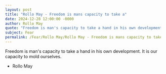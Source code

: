 ```yaml
---
layout: post
title: "Rollo May - Freedom is mans capacity to take a"
date: 2024-12-28 12:00:00 -0000
author: Rollo May
quote: "Freedom is man's capacity to take a hand in his own development. It is our capacity to mold ourselves."
subject: Fear
permalink: /Fear/Rollo May/Rollo May - Freedom is mans capacity to take a
---
```


Freedom is man's capacity to take a hand in his own development. It is our capacity to mold ourselves.

- Rollo May
